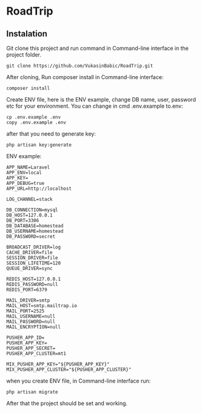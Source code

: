 # RoadTrip

## Instalation
Git clone this project and run command in Command-line interface in the project folder.
```
git clone https://github.com/VukasinBabic/RoadTrip.git
```
After cloning, Run composer install in Command-line interface:
```
composer install
```

Create ENV file, here is the ENV example, change DB name, user, password etc for your environment. You can change in cmd .env.example to.env:
```
cp .env.example .env 
copy .env.example .env
```
after that you need to generate key:
```
php artisan key:generate
```
ENV example:
```
APP_NAME=Laravel
APP_ENV=local
APP_KEY=
APP_DEBUG=true
APP_URL=http://localhost

LOG_CHANNEL=stack

DB_CONNECTION=mysql
DB_HOST=127.0.0.1
DB_PORT=3306
DB_DATABASE=homestead
DB_USERNAME=homestead
DB_PASSWORD=secret

BROADCAST_DRIVER=log
CACHE_DRIVER=file
SESSION_DRIVER=file
SESSION_LIFETIME=120
QUEUE_DRIVER=sync

REDIS_HOST=127.0.0.1
REDIS_PASSWORD=null
REDIS_PORT=6379

MAIL_DRIVER=smtp
MAIL_HOST=smtp.mailtrap.io
MAIL_PORT=2525
MAIL_USERNAME=null
MAIL_PASSWORD=null
MAIL_ENCRYPTION=null

PUSHER_APP_ID=
PUSHER_APP_KEY=
PUSHER_APP_SECRET=
PUSHER_APP_CLUSTER=mt1

MIX_PUSHER_APP_KEY="${PUSHER_APP_KEY}"
MIX_PUSHER_APP_CLUSTER="${PUSHER_APP_CLUSTER}"
```


when you create ENV file,  in Command-line interface run:
```
php artisan migrate
```
After that the project should be set and working. 
